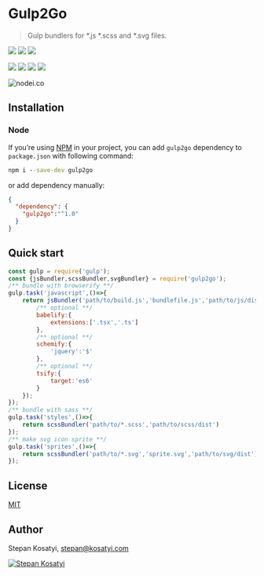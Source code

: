 # Gulp2Go

> Gulp bundlers for *.js *.scss and *.svg files.

[![](https://img.shields.io/github/issues/kosatyi/gulp2go)](https://github.com/kosatyi/gulp2go/issues)
[![](https://img.shields.io/github/forks/kosatyi/gulp2go)](https://github.com/kosatyi/gulp2go)
[![](https://img.shields.io/github/stars/kosatyi/gulp2go)](https://github.com/kosatyi/gulp2go)

[![](https://img.shields.io/npm/v/gulp2go)](https://www.npmjs.com/package/gulp2go)
[![](https://img.shields.io/npm/dt/gulp2go)](https://www.npmjs.com/package/gulp2go)
[![](https://img.shields.io/github/license/kosatyi/gulp2go)](https://github.com/kosatyi/gulp2go/blob/master/LICENSE)
[![](https://img.shields.io/badge/official-website-green)](https://kosatyi.com/gulp2go/)

![nodei.co](https://nodei.co/npm/gulp2go.png?downloads=true&downloadRank=true&stars=true)

## Installation

### Node

If you’re using [NPM](https://npmjs.com/) in your project, you can add `gulp2go` dependency to `package.json`
with following command:

```cmd
npm i --save-dev gulp2go
```

or add dependency manually:

```json
{
  "dependency": {
    "gulp2go":"^1.0"
  }
}
```

## Quick start

```javascript
const gulp = require('gulp');
const {jsBundler,scssBundler,svgBundler} = require('gulp2go');
/** bundle with browserify **/
gulp.task('javascript',()=>{
    return jsBundler('path/to/build.js','bundlefile.js','path/to/js/dist',{
        /** optional **/
        babelify:{
            extensions:['.tsx','.ts']
        },
        /** optional **/
        schemify:{
            'jquery':'$'
        },
        /** optional **/
        tsify:{
            target:'es6'
        }
    });
});
/** bundle with sass **/
gulp.task('styles',()=>{
    return scssBundler('path/to/*.scss','path/to/scss/dist')
});
/** make svg icon sprite **/
gulp.task('sprites',()=>{
    return scssBundler('path/to/*.svg','sprite.svg','path/to/svg/dist');
});
```

## License

[MIT](https://github.com/kosatyi/gulp2go/blob/HEAD/LICENSE)

## Author

Stepan Kosatyi, stepan@kosatyi.com

[![Stepan Kosatyi](https://img.shields.io/badge/stepan-kosatyi-purple.svg)](https://kosatyi.com/)


